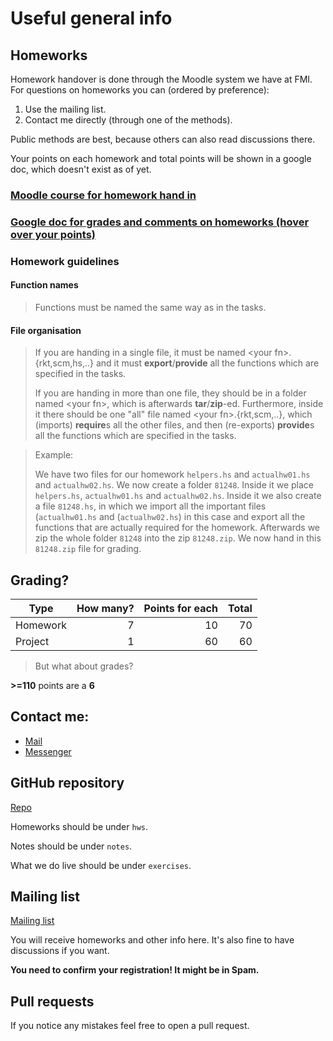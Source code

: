 # Useful general info

## Homeworks

Homework handover is done through the Moodle system we have at FMI.
For questions on homeworks you can (ordered by preference):

1. Use the mailing list.
2. Contact me directly (through one of the methods).

Public methods are best, because others can also read discussions there.

Your points on each homework and total points will be shown in a google doc, which doesn't exist as of yet.


### [Moodle course for homework hand in]

### [Google doc for grades and comments on homeworks (hover over your points)]

### Homework guidelines

#### Function names
>    Functions must be named the same way as in the tasks.

#### File organisation
>    If you are handing in a single file, it must be named \<your fn\>.{rkt,scm,hs,..} and it must **export**/**provide** all the functions
>    which are specified in the tasks.
>
>    If you are handing in more than one file, they should be in a folder named \<your fn\>, which is afterwards **tar**/**zip**-ed.
>    Furthermore, inside it there should be one "all" file named \<your fn\>.{rkt,scm,..}, which (imports) **require**s all the other files,
>    and then (re-exports) **provide**s all the functions which are specified in the tasks.

>    Example:
>
>    We have two files for our homework `helpers.hs` and `actualhw01.hs` and `actualhw02.hs`.
>    We now create a folder `81248`. Inside it we place `helpers.hs`,
>    `actualhw01.hs` and `actualhw02.hs`. Inside it we also create a file `81248.hs`,
>    in which we import all the important files (`actualhw01.hs` and (`actualhw02.hs`) in this case
>    and export all the functions that are actually required for the homework. Afterwards we zip the whole folder `81248`
>    into the zip `81248.zip`. We now hand in this `81248.zip` file for grading.




## Grading?

| Type     | How many? | Points for each | Total |
| -------- |----------:| ---------------:|------:|
| Homework | 7         | 10              | 70    |
| Project  | 1         | 60              | 60    |

> But what about grades?

**>=110** points are a **6**

## Contact me:

* [Mail]
* [Messenger]

## GitHub repository

[Repo]

Homeworks should be under `hws`.

Notes should be under `notes`.

What we do live should be under `exercises`.

## Mailing list

[Mailing list]

You will receive homeworks and other info here.
It's also fine to have discussions if you want.

**You need to confirm your registration! It might be in Spam.**

## Pull requests

If you notice any mistakes feel free to open a pull request.


[Mail]: mailto:godzbanebane@gmail.com
[Messenger]: https://www.facebook.com/g.lyubenov78
[Repo]: https://github.com/googleson78/fp-pract1819
[Mailing list]: https://lists.uni-sofia.bg/cgi-bin/mailman/listinfo/fpract
[Moodle course for homework hand in]: https://learn.fmi.uni-sofia.bg/course/view.php?id=4681
[Google doc for grades and comments on homeworks (hover over your points)]: https://docs.google.com/spreadsheets/d/1fkqtbtaaxRHx1f26lZM8XrM8bHdh7MHcZoagP5vSYW8
